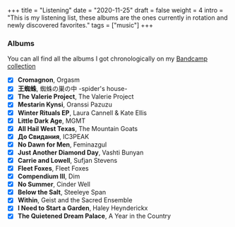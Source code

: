 +++
title = "Listening"
date = "2020-11-25"
draft = false
weight = 4
intro = "This is my listening list, these albums are the ones currently in rotation and newly discovered favorites."
tags = ["music"]
+++

### Albums

You can all find all the albums I got chronologically on my [Bandcamp collection](https://bandcamp.com/ritualdust)

<div class="checklist">

- [x] **Cromagnon**, Orgasm
- [x] **王蜘蛛**, 蜘蛛の巣の中 -spider's house-
- [x] **The Valerie Project**, The Valerie Project
- [x] **Mestarin Kynsi**, Oranssi Pazuzu
- [x] **Winter Rituals EP**, Laura Cannell & Kate Ellis
- [x] **Little Dark Age**, MGMT
- [x] **All Hail West Texas**, The Mountain Goats
- [x] **До Свидания**, IC3PEAK
- [x] **No Dawn for Men**, Feminazgul
- [x] **Just Another Diamond Day**, Vashti Bunyan
- [x] **Carrie and Lowell**, Sufjan Stevens
- [x] **Fleet Foxes**, Fleet Foxes
- [x] **Compendium III**, Dim
- [x] **No Summer**, Cinder Well
- [x] **Below the Salt**, Steeleye Span
- [x] **Within**, Geist and the Sacred Ensemble
- [x] **I Need to Start a Garden**, Haley Heynderickx
- [x] **The Quietened Dream Palace**, A Year in the Country

</div>

